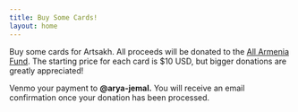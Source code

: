 ```yaml
---
title: Buy Some Cards!
layout: home
---
```


Buy some cards for Artsakh. All proceeds will be donated to the [All Armenia Fund](https://www.armeniafund.org/). The starting price for each card is $10 USD, but bigger donations are greatly appreciated!

Venmo your payment to **\@arya-jemal.** You will receive an email confirmation once your donation has been processed.
